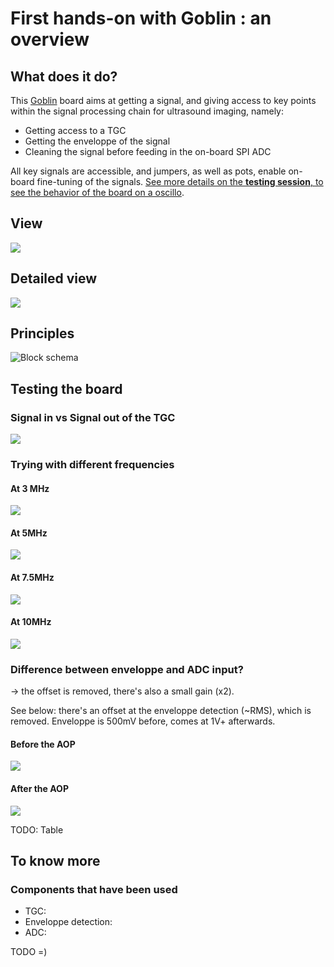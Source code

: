 # First hands-on with Goblin : an overview

## What does it do?

This [Goblin](/goblin/) board aims at getting a signal, and giving access to key points within the signal processing chain for ultrasound imaging, namely:

* Getting access to a TGC
* Getting the enveloppe of the signal
* Cleaning the signal before feeding in the on-board SPI ADC

All key signals are accessible, and jumpers, as well as pots, enable on-board fine-tuning of the signals. [See more details on the __testing session__, to see the behavior of the board on a oscillo](/goblin/2016-07-08.md).

## View

![](/goblin/images/module/GoblinModule.png)

## Detailed view

![](/goblin/images/module/schematics.png)

## Principles

![Block schema](/goblin/source/blocks.png)

## Testing the board

### Signal in vs Signal out of the TGC

![](/goblin/images/2016-07-08/TEK0003.JPG)

### Trying with different frequencies


#### At 3 MHz

![](/goblin/images/2016-07-08/TEK0018.JPG)

#### At 5MHz

![](/goblin/images/2016-07-08/TEK0016.JPG)

#### At 7.5MHz

![](/goblin/images/2016-07-08/TEK0015.JPG)

#### At 10MHz

![](/goblin/images/2016-07-08/TEK0017.JPG)

### Difference between enveloppe and ADC input?

-> the offset is removed, there's also a small gain (x2).

See below: there's an offset at the enveloppe detection (~RMS), which is removed. Enveloppe is 500mV before, comes at 1V+ afterwards.

#### Before the AOP

![](/goblin/images/2016-07-08/TEK0011.JPG)

#### After the AOP

![](/goblin/images/2016-07-08/TEK0010.JPG)

TODO: Table

## To know more

### Components that have been used

* TGC:
* Enveloppe detection:
* ADC:

TODO =)
